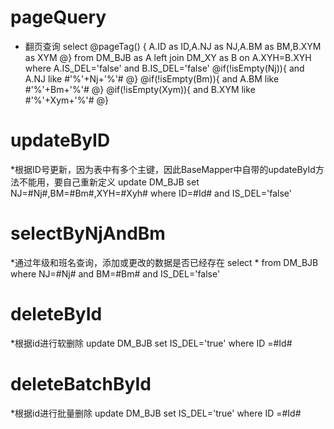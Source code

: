pageQuery
===
* 翻页查询
select       @pageTag() {
                         A.ID as ID,A.NJ as NJ,A.BM as BM,B.XYM as XYM
                     @}
                        from DM_BJB as A left join DM_XY as B on A.XYH=B.XYH 
                            where A.IS_DEL='false' and B.IS_DEL='false'
                                        @if(!isEmpty(Nj)){
                                            and A.NJ like #'%'+Nj+'%'#
                                        @}
                                        @if(!isEmpty(Bm)){
                                            and A.BM like #'%'+Bm+'%'#
                                        @}
                                        @if(!isEmpty(Xym)){
                                            and B.XYM like #'%'+Xym+'%'#
                                        @}
                                       
updateByID
===
*根据ID号更新，因为表中有多个主键，因此BaseMapper中自带的updateById方法不能用，要自己重新定义
update DM_BJB set NJ=#Nj#,BM=#Bm#,XYH=#Xyh# where ID=#Id# and IS_DEL='false'

selectByNjAndBm
===
*通过年级和班名查询，添加或更改的数据是否已经存在
select * from DM_BJB where NJ=#Nj# and BM=#Bm# and IS_DEL='false'

deleteById
===
*根据id进行软删除
update DM_BJB set IS_DEL='true' where ID =#Id#

deleteBatchById
===
*根据id进行批量删除
update DM_BJB set IS_DEL='true' where ID =#Id#